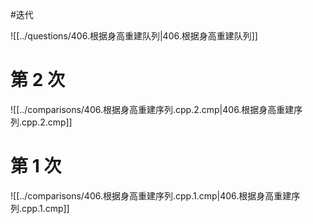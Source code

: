 #迭代

![[../questions/406.根据身高重建队列|406.根据身高重建队列]]

# 第 2 次

![[../comparisons/406.根据身高重建序列.cpp.2.cmp|406.根据身高重建序列.cpp.2.cmp]]

# 第 1 次

![[../comparisons/406.根据身高重建序列.cpp.1.cmp|406.根据身高重建序列.cpp.1.cmp]]